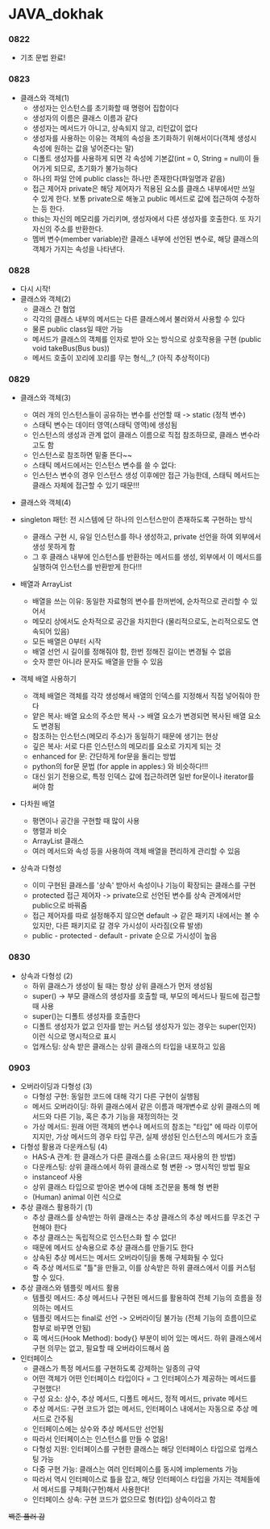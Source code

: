 # JAVA_dokhak

### 0822 
- 기초 문법 완료!

### 0823
- 클래스와 객체(1)
  - 생성자는 인스턴스를 초기화할 때 명령어 집합이다
  - 생성자의 이름은 클래스 이름과 같다
  - 생성자는 메서드가 아니고, 상속되지 않고, 리턴값이 없다
  - 생성자를 사용하는 이유는 객체의 속성을 초기화하기 위해서이다(객체 생성시 속성에 원하는 값을 넣어준다는 말)
  - 디폴트 생성자를 사용하게 되면 각 속성에 기본값(int = 0, String = null)이 들어가게 되므로, 초기화가 불가능하다
  - 하나의 파일 안에 public class는 하나만 존재한다(파일명과 같음)
  - 접근 제어자 private은 해당 제어자가 적용된 요소를 클래스 내부에서만 쓰일 수 있게 한다. 보통 private으로 해놓고 public 메서드로 값에 접근하여 수정하는 등 한다.
  - this는 자신의 메모리를 가리키며, 생성자에서 다른 생성자를 호출한다. 또 자기 자신의 주소를 반환한다.
  - 멤버 변수(member variable)란 클래스 내부에 선언된 변수로, 해당 클래스의 객체가 가지는 속성을 나타낸다.

### 0828
- 다시 시작!
- 클래스와 객체(2)
  - 클래스 간 협업
  - 각각의 클래스 내부의 메서드는 다른 클래스에서 불러와서 사용할 수 있다
  - 물론 public class일 때만 가능
  - 메서드가 클래스의 객체를 인자로 받아 오는 방식으로 상호작용을 구현 (public void takeBus(Bus bus))
  - 메서드 호출이 꼬리에 꼬리를 무는 형식,,,? (아직 추상적이다)

### 0829
- 클래스와 객체(3)
  - 여러 개의 인스턴스들이 공유하는 변수를 선언할 때 -> static (정적 변수)
  - 스태틱 변수는 데이터 영역(스태틱 영역)에 생성됨
  - 인스턴스의 생성과 관계 없이 클래스 이름으로 직접 참조하므로, 클래스 변수라고도 함
  - 인스턴스로 참조하면 밑줄 뜬다~~
  - 스태틱 메서드에서는 인스턴스 변수를 쓸 수 없다:
  - 인스턴스 변수의 경우 인스턴스 생성 이후에만 접근 가능한데, 스태틱 메서드는 클래스 자체에 접근할 수 있기 때문!!!


- 클래스와 객체(4)
- singleton 패턴: 전 시스템에 단 하나의 인스턴스만이 존재하도록 구현하는 방식
  - 클래스 구현 시, 유일 인스턴스를 하나 생성하고, private 선언을 하여 외부에서 생성 못하게 함
  - 그 후 클래스 내부에 인스턴스를 반환하는 메서드를 생성, 외부에서 이 메서드를 실행하여 인스턴스를 반환받게 한다!!!
- 배열과 ArrayList
  - 배열을 쓰는 이유: 동일한 자료형의 변수를 한꺼번에, 순차적으로 관리할 수 있어서
  - 메모리 상에서도 순차적으로 공간을 차지한다 (물리적으로도, 논리적으로도 연속되어 있음)
  - 모든 배열은 0부터 시작
  - 배열 선언 시 길이를 정해줘야 함, 한번 정해진 길이는 변경될 수 없음
  - 숫자 뿐만 아니라 문자도 배열을 만들 수 있음
- 객체 배열 사용하기
  - 객체 배열은 객체를 각각 생성해서 배열의 인덱스를 지정해서 직접 넣어줘야 한다
  - 얕은 복사: 배열 요소의 주소만 복사 -> 배열 요소가 변경되면 복사된 배열 요소도 변경됨
  - 참조하는 인스턴스(메모리 주소)가 동일하기 때문에 생기는 현상
  - 깊은 복사: 서로 다른 인스턴스의 메모리를 요소로 가지게 되는 것
  - enhanced for 문: 간단하게 for문을 돌리는 방법
  - python의 for문 문법 (for apple in apples:) 와 비슷하다!!!
  - 대신 읽기 전용으로, 특정 인덱스 값에 접근하려면 일반 for문이나 iterator를 써야 함
- 다차원 배열
  - 평면이나 공간을 구현할 때 많이 사용
  - 행렬과 비슷
  - ArrayList 클래스
  - 여러 메서드와 속성 등을 사용하여 객체 배열을 편리하게 관리할 수 있음
- 상속과 다형성
  - 이미 구현된 클래스를 '상속' 받아서 속성이나 기능이 확장되는 클래스를 구현
  - protected 접근 제어자 -> private으로 선언된 변수를 상속 관계에서만 public으로 바꿔줌
  - 접근 제어자를 따로 설정해주지 않으면 default -> 같은 패키지 내에서는 볼 수 있지만, 다른 패키지로 갈 경우 가시성이 사라짐(오류 발생)
  - public - protected - default - private 순으로 가시성이 높음

### 0830
- 상속과 다형성 (2)
  - 하위 클래스가 생성이 될 때는 항상 상위 클래스가 먼저 생성됨
  - super() -> 부모 클래스의 생성자를 호출할 때, 부모의 메서드나 필드에 접근할 때 사용
  - super()는 디폴트 생성자를 호출한다
  - 디폴트 생성자가 없고 인자를 받는 커스텀 생성자가 있는 경우는 super(인자) 이런 식으로 명시적으로 표시
  - 업캐스팅: 상속 받은 클래스는 상위 클래스의 타입을 내포하고 있음

### 0903
- 오버라이딩과 다형성 (3)
  - 다형성 구현: 동일한 코드에 대해 각기 다른 구현이 실행됨
  - 메서드 오버라이딩: 하위 클래스에서 같은 이름과 매개변수로 상위 클래스의 메서드와 다른 기능, 혹은 추가 기능을 재정의하는 것
  - 가상 메서드: 원래 어떤 객체의 변수나 메서드의 참조는 "타입" 에 따라 이루어지지만, 가상 메서드의 경우 타입 무관, 실제 생성된 인스턴스의 메서드가 호출
- 다형성 활용과 다운캐스팅 (4)
  - HAS-A 관계: 한 클래스가 다른 클래스를 소유(코드 재사용의 한 방법)
  - 다운캐스팅: 상위 클래스에서 하위 클래스로 형 변환 -> 명시적인 방법 필요
  - instanceof 사용
  - 상위 클래스 타입으로 받아온 변수에 대해 조건문을 통해 형 변환
  - (Human) animal 이런 식으로
- 추상 클래스 활용하기 (1)
  - 추상 클래스를 상속받는 하위 클래스는 추상 클래스의 추상 메서드를 무조건 구현해야 한다
  - 추상 클래스는 독립적으로 인스턴스화 할 수 없다!
  - 때문에 메서드 상속용으로 추상 클래스를 만들기도 한다
  - 상속된 추상 메서드는 메서드 오버라이딩을 통해 구체화될 수 있다
  - 즉 추상 메서드로 "틀"을 만들고, 이를 상속받은 하위 클래스에서 이를 커스텀 할 수 있다.
- 추상 클래스와 템플릿 메서드 활용 
  - 템플릿 메서드: 추상 메서드나 구현된 메서드를 활용하여 전체 기능의 흐름을 정의하는 메서드
  - 템플릿 메서드는 final로 선언 -> 오버라이딩 불가능 (전체 기능의 흐름이므로 함부로 바꾸면 안됨)
  - 훅 메서드(Hook Method): body{} 부분이 비어 있는 메서드. 하위 클래스에서 구현 의무는 없고, 필요할 때 오버라이드해서 씀
- 인터페이스
  - 클래스가 특정 메서드를 구현하도록 강제하는 일종의 규약
  - 어떤 객체가 어떤 인터페이스 타입이다 = 그 인터페이스가 제공하는 메서드를 구현했다!
  - 구성 요소: 상수, 추상 메서드, 디폴트 메서드, 정적 메서드, private 메서드
  - 추상 메서드: 구현 코드가 없는 메서드, 인터페이스 내에서는 자동으로 추상 메서드로 간주됨
  - 인터페이스에는 상수와 추상 메서드만 선언됨
  - 따라서 인터페이스는 인스턴스를 만들 수 없음!
  - 다형성 지원: 인터페이스를 구현한 클래스는 해당 인터페이스 타입으로 업캐스팅 가능
  - 다중 구현 가능: 클래스는 여러 인터페이스를 동시에 implements 가능
  - 따라서 역시 인터페이스로 틀을 잡고, 해당 인터페이스 타입을 가지는 객체들에서 메서드를 구체화(구현)해서 사용한다!
  - 인터페이스 상속: 구현 코드가 없으므로 형(타입) 상속이라고 함

~~백준 풀러 감~~